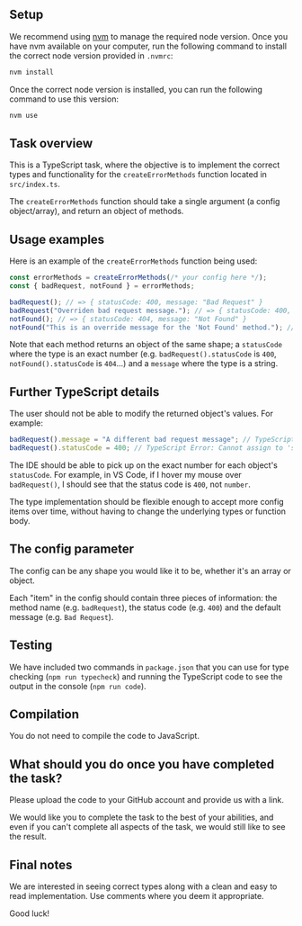 ## Setup

We recommend using [nvm](https://github.com/nvm-sh/nvm) to manage the required node version. Once you have nvm available on your computer, run the following command to install the correct node version provided in `.nvmrc`:

```sh
nvm install
```

Once the correct node version is installed, you can run the following command to use this version:

```sh
nvm use
```

## Task overview

This is a TypeScript task, where the objective is to implement the correct types and functionality for the `createErrorMethods` function located in `src/index.ts`.

The `createErrorMethods` function should take a single argument (a config object/array), and return an object of methods.

## Usage examples

Here is an example of the `createErrorMethods` function being used:

```ts
const errorMethods = createErrorMethods(/* your config here */);
const { badRequest, notFound } = errorMethods;

badRequest(); // => { statusCode: 400, message: "Bad Request" }
badRequest("Overriden bad request message."); // => { statusCode: 400, message: "Overriden bad request message" }
notFound(); // => { statusCode: 404, message: "Not Found" }
notFound("This is an override message for the 'Not Found' method."); // => { statusCode: 404, message: "This is an override message" }
```

Note that each method returns an object of the same shape; a `statusCode` where the type is an exact number (e.g. `badRequest().statusCode` is `400`, `notFound().statusCode` is `404`...) and a `message` where the type is a string.

## Further TypeScript details

The user should not be able to modify the returned object's values. For example:

```ts
badRequest().message = "A different bad request message"; // TypeScript Error: Cannot assign to 'message' because it is a read-only property.
badRequest().statusCode = 400; // TypeScript Error: Cannot assign to 'statusCode' because it is a read-only property.
```

The IDE should be able to pick up on the exact number for each object's `statusCode`. For example, in VS Code, if I hover my mouse over `badRequest()`, I should see that the status code is `400`, not `number`.

The type implementation should be flexible enough to accept more config items over time, without having to change the underlying types or function body.

## The config parameter

The config can be any shape you would like it to be, whether it's an array or object.

Each "item" in the config should contain three pieces of information: the method name (e.g. `badRequest`), the status code (e.g. `400`) and the default message (e.g. `Bad Request`).

## Testing

We have included two commands in `package.json` that you can use for type checking (`npm run typecheck`) and running the TypeScript code to see the output in the console (`npm run code`).

## Compilation

You do not need to compile the code to JavaScript.

## What should you do once you have completed the task?

Please upload the code to your GitHub account and provide us with a link.

We would like you to complete the task to the best of your abilities, and even if you can't complete all aspects of the task, we would still like to see the result. 

## Final notes

We are interested in seeing correct types along with a clean and easy to read implementation. Use comments where you deem it appropriate.

Good luck!
